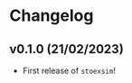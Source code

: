 # Changelog

<!--next-version-placeholder-->

## v0.1.0 (21/02/2023)

- First release of `stoexsim`!